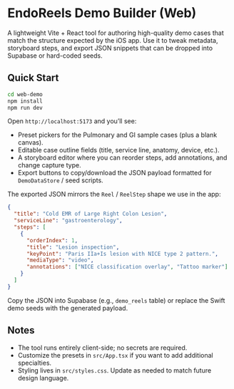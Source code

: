# EndoReels Demo Builder (Web)

A lightweight Vite + React tool for authoring high-quality demo cases that match the structure expected by the iOS app. Use it to tweak metadata, storyboard steps, and export JSON snippets that can be dropped into Supabase or hard-coded seeds.

## Quick Start

```bash
cd web-demo
npm install
npm run dev
```

Open `http://localhost:5173` and you’ll see:

- Preset pickers for the Pulmonary and GI sample cases (plus a blank canvas).
- Editable case outline fields (title, service line, anatomy, device, etc.).
- A storyboard editor where you can reorder steps, add annotations, and change capture type.
- Export buttons to copy/download the JSON payload formatted for `DemoDataStore` / seed scripts.

The exported JSON mirrors the `Reel` / `ReelStep` shape we use in the app:

```json
{
  "title": "Cold EMR of Large Right Colon Lesion",
  "serviceLine": "gastroenterology",
  "steps": [
    {
      "orderIndex": 1,
      "title": "Lesion inspection",
      "keyPoint": "Paris IIa+Is lesion with NICE type 2 pattern.",
      "mediaType": "video",
      "annotations": ["NICE classification overlay", "Tattoo marker"]
    }
  ]
}
```

Copy the JSON into Supabase (e.g., `demo_reels` table) or replace the Swift demo seeds with the generated payload.

## Notes

- The tool runs entirely client-side; no secrets are required.
- Customize the presets in `src/App.tsx` if you want to add additional specialties.
- Styling lives in `src/styles.css`. Update as needed to match future design language.
